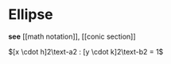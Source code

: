 # Ellipse

**see** [[math notation]], [[conic section]]

$[x \cdot h]2\text-a2 : [y \cdot k]2\text-b2 = 1$
